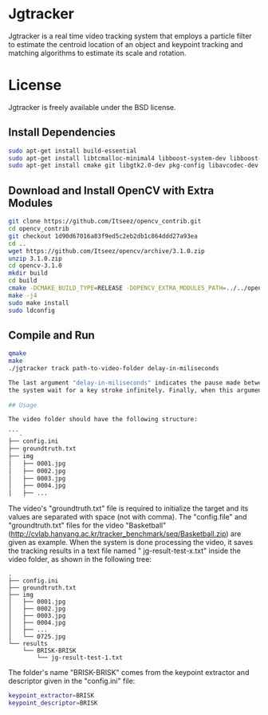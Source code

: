 # Jgtracker

Jgtracker is a real time video tracking system that employs a particle filter to estimate the centroid location of an object and keypoint tracking and matching algorithms to estimate its scale and rotation.

# License

Jgtracker is freely available under the BSD license. 

## Install Dependencies

```bash
sudo apt-get install build-essential
sudo apt-get install libtcmalloc-minimal4 libboost-system-dev libboost-filesystem-dev libboost-iostreams-dev
sudo apt-get install cmake git libgtk2.0-dev pkg-config libavcodec-dev libavformat-dev libswscale-dev

```

## Download and Install OpenCV with Extra Modules

```bash
git clone https://github.com/Itseez/opencv_contrib.git
cd opencv_contrib
git checkout 1d90d67016a83f9ed5c2eb2db1c864ddd27a93ea
cd ..
wget https://github.com/Itseez/opencv/archive/3.1.0.zip
unzip 3.1.0.zip
cd opencv-3.1.0
mkdir build
cd build
cmake -DCMAKE_BUILD_TYPE=RELEASE -DOPENCV_EXTRA_MODULES_PATH=../../opencv_contrib/modules -DWITH_IPP=OFF -DCMAKE_INSTALL_PREFIX=/usr/local ..
make -j4
sudo make install
sudo ldconfig
```
## Compile and Run

```bash
qmake
make
./jgtracker track path-to-video-folder delay-in-miliseconds

The last argument "delay-in-miliseconds" indicates the pause made between each frame when its value its greater than zero. However, fo a value of "zero" it makes
the system wait for a key stroke infinitely. Finally, when this argument has a negative value the system does not display the frames while processing the video.
   
## Usage

The video folder should have the following structure:

```.
├── config.ini
├── groundtruth.txt
├── img
│   ├── 0001.jpg
│   ├── 0002.jpg
│   ├── 0003.jpg
│   ├── 0004.jpg
│   ├── ...

```

The video's "groundtruth.txt" file is required to initialize the target and its values are separated with space (not with comma). The "config.file" and "groundtruth.txt" files
for the video "Basketball" (http://cvlab.hanyang.ac.kr/tracker_benchmark/seq/Basketball.zip) are given as example. When the system is done processing the video,
it saves the tracking results in a text file named " jg-result-test-x.txt" inside the video folder, as shown in the following tree:

```
.
├── config.ini
├── groundtruth.txt
├── img
│   ├── 0001.jpg
│   ├── 0002.jpg
│   ├── 0003.jpg
│   ├── 0004.jpg
│   ├── ...
│   └── 0725.jpg
└── results
    └── BRISK-BRISK
        └── jg-result-test-1.txt
```

The folder's name "BRISK-BRISK" comes from the keypoint extractor and descriptor given in the "config.ini" file:

```bash
keypoint_extractor=BRISK
keypoint_descriptor=BRISK

```




